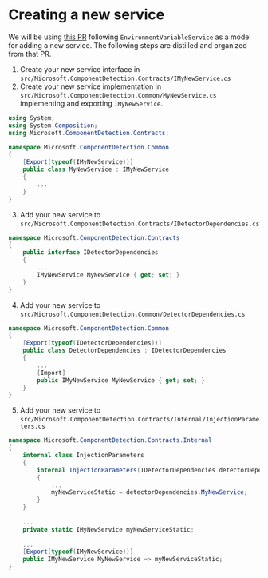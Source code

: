 # Creating a new service

We will be using [this PR](https://github.com/microsoft/component-detection/pull/12) following `EnvironmentVariableService` as a model for adding a new service.
The following steps are distilled and organized from that PR.

1. Create your new service interface in `src/Microsoft.ComponentDetection.Contracts/IMyNewService.cs`
2. Create your new service implementation in `src/Microsoft.ComponentDetection.Common/MyNewService.cs` implementing and exporting `IMyNewService`.

```c#
using System;
using System.Composition;
using Microsoft.ComponentDetection.Contracts;

namespace Microsoft.ComponentDetection.Common
{
    [Export(typeof(IMyNewService))]
    public class MyNewService : IMyNewService
    {
        ...
    }
}
```

3. Add your new service to `src/Microsoft.ComponentDetection.Contracts/IDetectorDependencies.cs`

```c#
namespace Microsoft.ComponentDetection.Contracts
{
    public interface IDetectorDependencies
    {
        ...
        IMyNewService MyNewService { get; set; }
    }
}
```

4. Add your new service to `src/Microsoft.ComponentDetection.Common/DetectorDependencies.cs`

```c#
namespace Microsoft.ComponentDetection.Common
{
    [Export(typeof(IDetectorDependencies))]
    public class DetectorDependencies : IDetectorDependencies
    {
        ...
        [Import]
        public IMyNewService MyNewService { get; set; }
    }
}
```

5. Add your new service to `src/Microsoft.ComponentDetection.Contracts/Internal/InjectionParameters.cs`

```c#
namespace Microsoft.ComponentDetection.Contracts.Internal
{
    internal class InjectionParameters
    {
        internal InjectionParameters(IDetectorDependencies detectorDependencies)
        {
            ...
            myNewServiceStatic = detectorDependencies.MyNewService;
        }
    }
    
    ...
    private static IMyNewService myNewServiceStatic;
    
    ...
    [Export(typeof(IMyNewService))]
    public IMyNewService MyNewService => myNewServiceStatic;
}
```

